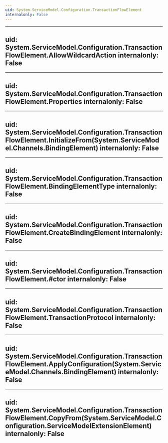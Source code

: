 ```yaml
---
uid: System.ServiceModel.Configuration.TransactionFlowElement
internalonly: False
---
```


---
uid: System.ServiceModel.Configuration.TransactionFlowElement.AllowWildcardAction
internalonly: False
---

---
uid: System.ServiceModel.Configuration.TransactionFlowElement.Properties
internalonly: False
---

---
uid: System.ServiceModel.Configuration.TransactionFlowElement.InitializeFrom(System.ServiceModel.Channels.BindingElement)
internalonly: False
---

---
uid: System.ServiceModel.Configuration.TransactionFlowElement.BindingElementType
internalonly: False
---

---
uid: System.ServiceModel.Configuration.TransactionFlowElement.CreateBindingElement
internalonly: False
---

---
uid: System.ServiceModel.Configuration.TransactionFlowElement.#ctor
internalonly: False
---

---
uid: System.ServiceModel.Configuration.TransactionFlowElement.TransactionProtocol
internalonly: False
---

---
uid: System.ServiceModel.Configuration.TransactionFlowElement.ApplyConfiguration(System.ServiceModel.Channels.BindingElement)
internalonly: False
---

---
uid: System.ServiceModel.Configuration.TransactionFlowElement.CopyFrom(System.ServiceModel.Configuration.ServiceModelExtensionElement)
internalonly: False
---
